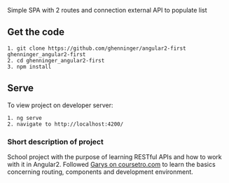 Simple SPA with 2 routes and connection external API to populate list

## Get the code
```
1. git clone https://github.com/ghenninger/angular2-first ghenninger_angular2-first
2. cd ghenninger_angular2-first
3. npm install
```

## Serve
To view project on developer server:
```
1. ng serve
2. navigate to http://localhost:4200/
```

### Short description of project
School project with the purpose of learning RESTful APIs and how to work with it in Angular2. Followed [Garys on coursetro.com](https://coursetro.com/courses/19/Learn-Angular-5-from-Scratch---Angular-5-Tutorial) to learn the basics concerning routing, components and development environment. 
